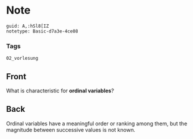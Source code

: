 # Note
```
guid: A,:hSl8[IZ
notetype: Basic-d7a3e-4ce08
```

### Tags
```
02_vorlesung
```

## Front
What is characteristic for <b>ordinal variables</b>?

## Back
Ordinal variables have a meaningful order or ranking among them, but the magnitude between successive values is not known.
